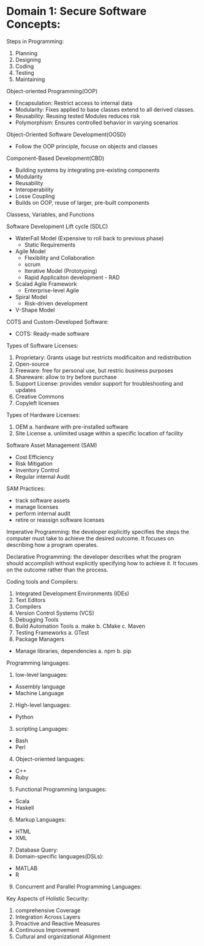 # Domain 1: Secure Software Concepts:
Steps in Programming:
1. Planning
2. Designing
3. Coding
4. Testing
5. Maintaining

Object-oriented Programming(OOP)
- Encapsulation: Restrict access to internal data
- Modularity: Fixes applied to base classes extend to all derived classes.
- Reusability: Reusing tested Modules reduces risk
- Polymorphism: Ensures controlled behavior in varying scenarios

Object-Oriented Software Development(OOSD)
- Follow the OOP principle, focuse on objects and classes

Component-Based Development(CBD)
- Building systems by integrating pre-existing components
- Modularity
- Reusability
- Interoperability
- Losse Coupling
- Builds on OOP, reuse of larger, pre-built components

Classess, Variables, and Functions

Software Development Lift cycle (SDLC)
- WaterFall Model (Expensive to roll back to previous phase)
  - Static Requirements
- Agile Model
  - Flexibility and Collaboration  
  - scrum
  - Iterative Model (Prototyping)
  - Rapid Applicaiton development - RAD
- Scalad Agile Framework
  - Enterprise-level Agile
- Spiral Model
  - Risk-driven development
- V-Shape Model

COTS and Custom-Developed Software:
- COTS: Ready-made software

Types of Software Licenses:
1. Proprietary: Grants usage but restricts modificaiton and redistribution
2. Open-source
3. Freeware: free for personal use, but restric business purposes
4. Shareware: allow to try before purchase
5. Support License: provides vendor support for troubleshooting and updates
6. Creative Commons
7. Copyleft licenses

Types of Hardware Licenses:
1. OEM
  a. hardware with pre-installed software
2. Site License
  a. unlimited usage within a specific location of facility

Software Asset Management (SAM)
- Cost Efficiency
- Risk Mitigation
- Inventory Control
- Regular internal Audit

SAM Practices:
- track software assets
- manage licenses
- perform internal audit
- retire or reassign software licenses

Imperative Programming: the developer explicitly specifies the steps the computer must take to achieve the desired outcome. It focuses on describing how a program operates.

Declarative Programming: the developer describes what the program should accomplish without explicitly specifying how to achieve it. It focuses on the outcome rather than the process.

Coding tools and Compilers:
1. Integrated Development Environments (IDEs)
2. Text Editors
3. Compilers
4. Version Control Systems (VCS)
5. Debugging Tools
6. Build Automation Tools
  a. make
  b. CMake
  c. Maven
7. Testing Frameworks
  a. GTest
8. Package Managers
  - Manage libraries, dependencies
  a. npm
  b. pip

Programming languages:
1. low-level languages:
  - Assembly language
  - Machine Language
2. High-level languages:
  - Python
3. scripting Languages:
  - Bash
  - Perl
4. Object-oriented languages:
  - C++
  - Ruby
5. Functional Programming languages:
  - Scala
  - Haskell
6. Markup Languages:
  - HTML
  - XML
7. Database Query:
8. Domain-specific languages(DSLs):
  - MATLAB
  - R
9. Concurrent and Parallel Programming Languages:

Key Aspects of Holistic Security:
1. comprehensive Coverage
2. Integration Across Layers
3. Proactive and Reactive Measures
4. Continuous Improvement
5. Cultural and organizational Alignment